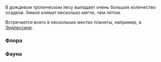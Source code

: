 В дождевом тропическом лесу выпадает очень большое количество осадков. Зимой климат несколько мягче, чем летом.

Встречается всего в нескольких местах планеты, например, в [Эндлессине](Эндлессин).

### Флора

### Фауна
